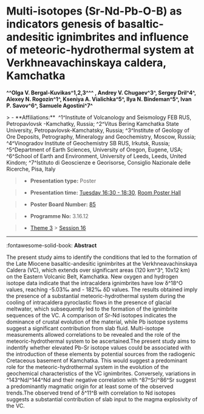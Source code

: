 # Multi-isotopes (Sr-Nd-Pb-O-B) as indicators genesis of basaltic-andesitic ignimbrites and influence of meteoric-hydrothermal system at Verkhneavachinskaya caldera, Kamchatka

**^^Olga V. Bergal-Kuvikas^1,2,3^^^ , Andrey V. Chugaev^3^, Sergey Dril^4^, Alexey N. Rogozin^1^, Kseniya A. Vialichka^5^, Ilya N. Bindeman^5^, Ivan P. Savov^6^, Samuele Agostini^7^**

<!-- more -->> - **Affiliations:**  ^1^Institute of Volcanology and Seismology FEB RUS, Petropavlovsk -Kamchatky, Russia; ^2^Vitus Bering Kamchatka State University, Petropavlovsk-Kamchatsky, Russia; ^3^Institute of Geology of Ore Deposits, Petrography, Mineralogy and Geochemistry, Moscow, Russia; ^4^Vinogradov Institute of Geochemistry SB RUS, Irkutsk, Russia; ^5^Department of Earth Sciences, University of Oregon, Eugene, USA; ^6^School of Earth and Environment, University of Leeds, Leeds, United Kindom; ^7^Istituto di Geoscienze e Georisorse, Consiglio Nazionale delle Ricerche, Pisa, Italy 

> - **Presentation type:** Poster

> - **Presentation time:** [Tuesday 16:30 - 18:30](../sessions_comparison.md#__tabbed_2_6), [Room Poster Hall](../maps_venue.md#__tabbed_1_1)

> - **Poster Board Number:** [85](../map_poster_boards.md#tuesday)

> - **Programme No:** 3.16.12

> - [Theme 3](../theme3.md) > [Session 16](../sessions/session-3-16.md)

--- 

:fontawesome-solid-book: **Abstract**

The present study aims to identify the conditions that led to the formation of the Late Miocene basaltic-andesitic ignimbrites at the Verkhneavachinskaya Caldera (VC), which extends over significant areas (120 km^3^, 10x12 km) on the Eastern Volcanic Belt, Kamchatka. New oxygen and hydrogen isotope data indicate that the intracaldera ignimbrites have low δ^18^O values, reaching -5.03‰ and - 182‰ δD values. The results obtained imply the presence of a substantial meteoric-hydrothermal system during the cooling of intracaldera pyroclastic flows in the presence of glacial meltwater, which subsequently led to the formation of the ignimbrite sequences of the VC. A comparison of Sr-Nd isotopes indicates the dominance of crustal evolution of the material, while Pb isotope systems suggest a significant contribution from slab fluid. Multi-isotope measurements allowed correlations to be revealed and the role of the meteoric-hydrothermal system to be ascertained.The present study aims to indentify whether elevated Pb-Sr isotope values could be associated with the introduction of these elements by potential sources from the radiogenic Cretaceous basement of Kamchatka. This would suggest a predominant role for the meteoric-hydrothermal system in the evolution of the geochemical characteristics of the VC ignimbrites. Conversely, variations in ^143^Nd/^144^Nd and their negative correlation with ^87^Sr/^86^Sr suggest a predominantly magmatic origin for at least some of the observed trends.The observed trend of δ^11^B with correlation to Nd isotopes suggests a substantial contribution of slab input to the magma explosivity of the VC.

